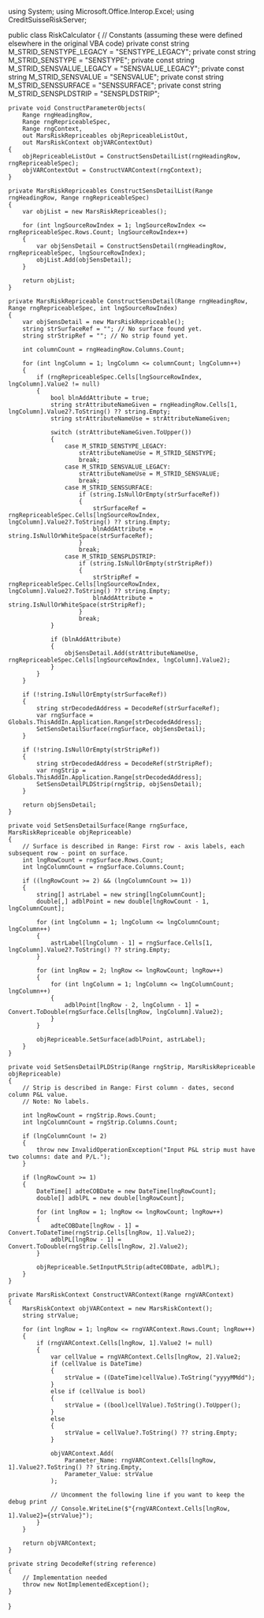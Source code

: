 using System;
using Microsoft.Office.Interop.Excel;
using CreditSuisseRiskServer;

public class RiskCalculator
{
    // Constants (assuming these were defined elsewhere in the original VBA code)
    private const string M_STRID_SENSTYPE_LEGACY = "SENSTYPE_LEGACY";
    private const string M_STRID_SENSTYPE = "SENSTYPE";
    private const string M_STRID_SENSVALUE_LEGACY = "SENSVALUE_LEGACY";
    private const string M_STRID_SENSVALUE = "SENSVALUE";
    private const string M_STRID_SENSSURFACE = "SENSSURFACE";
    private const string M_STRID_SENSPLDSTRIP = "SENSPLDSTRIP";

    private void ConstructParameterObjects(
        Range rngHeadingRow,
        Range rngRepriceableSpec,
        Range rngContext,
        out MarsRiskRepriceables objRepriceableListOut,
        out MarsRiskContext objVARContextOut)
    {
        objRepriceableListOut = ConstructSensDetailList(rngHeadingRow, rngRepriceableSpec);
        objVARContextOut = ConstructVARContext(rngContext);
    }

    private MarsRiskRepriceables ConstructSensDetailList(Range rngHeadingRow, Range rngRepriceableSpec)
    {
        var objList = new MarsRiskRepriceables();

        for (int lngSourceRowIndex = 1; lngSourceRowIndex <= rngRepriceableSpec.Rows.Count; lngSourceRowIndex++)
        {
            var objSensDetail = ConstructSensDetail(rngHeadingRow, rngRepriceableSpec, lngSourceRowIndex);
            objList.Add(objSensDetail);
        }

        return objList;
    }

    private MarsRiskRepriceable ConstructSensDetail(Range rngHeadingRow, Range rngRepriceableSpec, int lngSourceRowIndex)
    {
        var objSensDetail = new MarsRiskRepriceable();
        string strSurfaceRef = ""; // No surface found yet.
        string strStripRef = ""; // No strip found yet.

        int columnCount = rngHeadingRow.Columns.Count;

        for (int lngColumn = 1; lngColumn <= columnCount; lngColumn++)
        {
            if (rngRepriceableSpec.Cells[lngSourceRowIndex, lngColumn].Value2 != null)
            {
                bool blnAddAttribute = true;
                string strAttributeNameGiven = rngHeadingRow.Cells[1, lngColumn].Value2?.ToString() ?? string.Empty;
                string strAttributeNameUse = strAttributeNameGiven;

                switch (strAttributeNameGiven.ToUpper())
                {
                    case M_STRID_SENSTYPE_LEGACY:
                        strAttributeNameUse = M_STRID_SENSTYPE;
                        break;
                    case M_STRID_SENSVALUE_LEGACY:
                        strAttributeNameUse = M_STRID_SENSVALUE;
                        break;
                    case M_STRID_SENSSURFACE:
                        if (string.IsNullOrEmpty(strSurfaceRef))
                        {
                            strSurfaceRef = rngRepriceableSpec.Cells[lngSourceRowIndex, lngColumn].Value2?.ToString() ?? string.Empty;
                            blnAddAttribute = string.IsNullOrWhiteSpace(strSurfaceRef);
                        }
                        break;
                    case M_STRID_SENSPLDSTRIP:
                        if (string.IsNullOrEmpty(strStripRef))
                        {
                            strStripRef = rngRepriceableSpec.Cells[lngSourceRowIndex, lngColumn].Value2?.ToString() ?? string.Empty;
                            blnAddAttribute = string.IsNullOrWhiteSpace(strStripRef);
                        }
                        break;
                }

                if (blnAddAttribute)
                {
                    objSensDetail.Add(strAttributeNameUse, rngRepriceableSpec.Cells[lngSourceRowIndex, lngColumn].Value2);
                }
            }
        }

        if (!string.IsNullOrEmpty(strSurfaceRef))
        {
            string strDecodedAddress = DecodeRef(strSurfaceRef);
            var rngSurface = Globals.ThisAddIn.Application.Range[strDecodedAddress];
            SetSensDetailSurface(rngSurface, objSensDetail);
        }

        if (!string.IsNullOrEmpty(strStripRef))
        {
            string strDecodedAddress = DecodeRef(strStripRef);
            var rngStrip = Globals.ThisAddIn.Application.Range[strDecodedAddress];
            SetSensDetailPLDStrip(rngStrip, objSensDetail);
        }

        return objSensDetail;
    }

    private void SetSensDetailSurface(Range rngSurface, MarsRiskRepriceable objRepriceable)
    {
        // Surface is described in Range: First row - axis labels, each subsequent row - point on surface.
        int lngRowCount = rngSurface.Rows.Count;
        int lngColumnCount = rngSurface.Columns.Count;

        if ((lngRowCount >= 2) && (lngColumnCount >= 1))
        {
            string[] astrLabel = new string[lngColumnCount];
            double[,] adblPoint = new double[lngRowCount - 1, lngColumnCount];

            for (int lngColumn = 1; lngColumn <= lngColumnCount; lngColumn++)
            {
                astrLabel[lngColumn - 1] = rngSurface.Cells[1, lngColumn].Value2?.ToString() ?? string.Empty;
            }

            for (int lngRow = 2; lngRow <= lngRowCount; lngRow++)
            {
                for (int lngColumn = 1; lngColumn <= lngColumnCount; lngColumn++)
                {
                    adblPoint[lngRow - 2, lngColumn - 1] = Convert.ToDouble(rngSurface.Cells[lngRow, lngColumn].Value2);
                }
            }

            objRepriceable.SetSurface(adblPoint, astrLabel);
        }
    }

    private void SetSensDetailPLDStrip(Range rngStrip, MarsRiskRepriceable objRepriceable)
    {
        // Strip is described in Range: First column - dates, second column P&L value.
        // Note: No labels.

        int lngRowCount = rngStrip.Rows.Count;
        int lngColumnCount = rngStrip.Columns.Count;

        if (lngColumnCount != 2)
        {
            throw new InvalidOperationException("Input P&L strip must have two columns: date and P/L.");
        }

        if (lngRowCount >= 1)
        {
            DateTime[] adteCOBDate = new DateTime[lngRowCount];
            double[] adblPL = new double[lngRowCount];

            for (int lngRow = 1; lngRow <= lngRowCount; lngRow++)
            {
                adteCOBDate[lngRow - 1] = Convert.ToDateTime(rngStrip.Cells[lngRow, 1].Value2);
                adblPL[lngRow - 1] = Convert.ToDouble(rngStrip.Cells[lngRow, 2].Value2);
            }

            objRepriceable.SetInputPLStrip(adteCOBDate, adblPL);
        }
    }

    private MarsRiskContext ConstructVARContext(Range rngVARContext)
    {
        MarsRiskContext objVARContext = new MarsRiskContext();
        string strValue;

        for (int lngRow = 1; lngRow <= rngVARContext.Rows.Count; lngRow++)
        {
            if (rngVARContext.Cells[lngRow, 1].Value2 != null)
            {
                var cellValue = rngVARContext.Cells[lngRow, 2].Value2;
                if (cellValue is DateTime)
                {
                    strValue = ((DateTime)cellValue).ToString("yyyyMMdd");
                }
                else if (cellValue is bool)
                {
                    strValue = ((bool)cellValue).ToString().ToUpper();
                }
                else
                {
                    strValue = cellValue?.ToString() ?? string.Empty;
                }

                objVARContext.Add(
                    Parameter_Name: rngVARContext.Cells[lngRow, 1].Value2?.ToString() ?? string.Empty,
                    Parameter_Value: strValue
                );

                // Uncomment the following line if you want to keep the debug print
                // Console.WriteLine($"{rngVARContext.Cells[lngRow, 1].Value2}={strValue}");
            }
        }

        return objVARContext;
    }

    private string DecodeRef(string reference)
    {
        // Implementation needed
        throw new NotImplementedException();
    }
}
